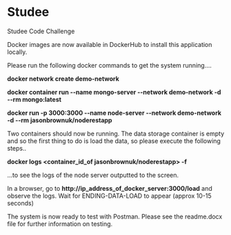 # Studee
Studee Code Challenge

Docker images are now available in DockerHub to install this application locally. 

Please run the following docker commands to get the system running….

**docker network create demo-network**

**docker container run --name mongo-server --network demo-network -d --rm mongo:latest**

**docker run -p 3000:3000 --name node-server --network demo-network -d --rm jasonbrownuk/noderestapp**

Two containers should now be running. The data storage container is empty and so the first thing to do is load the data, so please execute the following steps..

**docker logs <container_id_of jasonbrownuk/noderestapp> -f** 

...to see the logs of the node server outputted to the screen.

In a browser, go to **http://ip_address_of_docker_server:3000/load** and observe the logs. Wait for ENDING-DATA-LOAD to appear (approx 10-15 seconds)

The system is now ready to test with Postman. Please see the readme.docx file for further information on testing.

